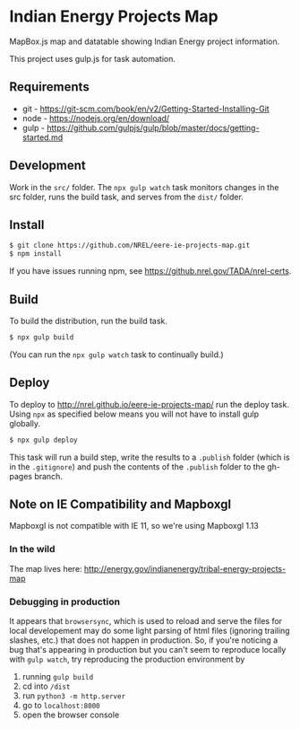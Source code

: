 # Indian Energy Projects Map

MapBox.js map and datatable showing Indian Energy project information.

This project uses gulp.js for task automation.

## Requirements

* git - https://git-scm.com/book/en/v2/Getting-Started-Installing-Git
* node - https://nodejs.org/en/download/
* gulp - https://github.com/gulpjs/gulp/blob/master/docs/getting-started.md


## Development

Work in the ```src/``` folder. The ```npx gulp watch``` task monitors changes in the src folder, runs the build task, and serves from the ```dist/``` folder.


## Install

```bash
$ git clone https://github.com/NREL/eere-ie-projects-map.git
$ npm install
```
If you have issues running npm, see https://github.nrel.gov/TADA/nrel-certs.


## Build
To build the distribution, run the build task.

```bash
$ npx gulp build
```
(You can run the ```npx gulp watch``` task to continually build.)

## Deploy
To deploy to http://nrel.github.io/eere-ie-projects-map/ run the deploy task. Using ```npx``` as specified below means you will not have to install gulp globally.

```bash
$ npx gulp deploy
```

This task will run a build step, write the results to a `.publish` folder (which is in the `.gitignore`) and push the contents of the `.publish` folder to the gh-pages branch.

## Note on IE Compatibility and Mapboxgl

Mapboxgl is not compatible with IE 11, so we're using Mapboxgl 1.13

### In the wild
The map lives here: http://energy.gov/indianenergy/tribal-energy-projects-map

### Debugging in production

It appears that `browsersync`, which is used to reload and serve the files for local developement may do some light parsing of html files (ignoring trailing slashes, etc.) that does not happen in production. So, if you're noticing a bug that's appearing in production but you can't seem to reproduce locally with `gulp watch`, try reproducing the production environment by

1. running `gulp build`
2. cd into `/dist`
3. run `python3 -m http.server`
4. go to `localhost:8000`
5. open the browser console

